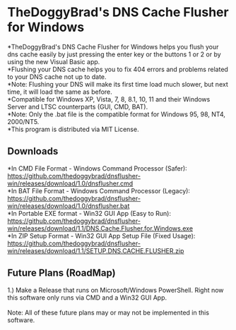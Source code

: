 # TheDoggyBrad's DNS Cache Flusher for Windows
*TheDoggyBrad's DNS Cache Flusher for Windows helps you flush your dns cache easily by just pressing the enter key or the buttons 1 or 2 or by using the new Visual Basic app.
<br>
*Flushing your DNS cache helps you to fix 404 errors and problems related to your DNS cache not up to date.
<br>
*Note: Flushing your DNS will make its first time load much slower, but next time, it will load the same as before.
<br>
*Compatible for Windows XP, Vista, 7, 8, 8.1, 10, 11 and their Windows Server and LTSC counterparts (GUI, CMD, BAT).
<br>
*Note: Only the .bat file is the compatible format for Windows 95, 98, NT4, 2000/NT5.
<br>
*This program is distributed via MIT License.

## Downloads
*In CMD File Format - Windows Command Processor (Safer): https://github.com/thedoggybrad/dnsflusher-win/releases/download/1.0/dnsflusher.cmd
<br>
*In BAT File Format - Windows Command Processor (Legacy): https://github.com/thedoggybrad/dnsflusher-win/releases/download/1.0/dnsflusher.bat
<br>
*In Portable EXE format - Win32 GUI App (Easy to Run): https://github.com/thedoggybrad/dnsflusher-win/releases/download/1.1/DNS.Cache.Flusher.for.Windows.exe
<br>
*In ZIP Setup Format - Win32 GUI App Setup File (Fixed Usage): https://github.com/thedoggybrad/dnsflusher-win/releases/download/1.1/SETUP.DNS.CACHE.FLUSHER.zip

## Future Plans (RoadMap)
1.) Make a Release that runs on Microsoft/Windows PowerShell. Right now this software only runs via CMD and a Win32 GUI App.
<br>
<br>
Note: All of these future plans may or may not be implemented in this software.
